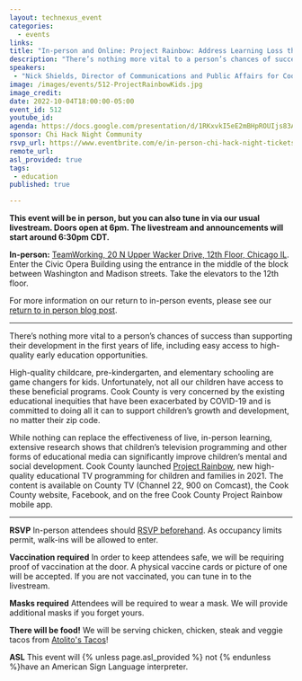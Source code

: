 ```yaml
---
layout: technexus_event
categories:
  - events
links: 
title: "In-person and Online: Project Rainbow: Address Learning Loss through a Digital Equity Lens"
description: "There’s nothing more vital to a person’s chances of success than supporting their development in the first years of life, including easy access to high-quality early education opportunities. While nothing can replace the effectiveness of live, in-person learning, extensive research shows that children’s television programming and other forms of educational media can significantly improve children’s mental and social development. Cook County launched Project Rainbow, new high-quality educational TV programming for children and families in 2021. The content is available on County TV (Channel 22, 900 on Comcast), the Cook County website, Facebook, and on the free Cook County Project Rainbow mobile app."
speakers:
 - "Nick Shields, Director of Communications and Public Affairs for Cook County & Cook County Board President Toni Preckwinkle, He, Him, His"
image: /images/events/512-ProjectRainbowKids.jpg
image_credit: 
date: 2022-10-04T18:00:00-05:00
event_id: 512
youtube_id: 
agenda: https://docs.google.com/presentation/d/1RKxvkI5eE2mBHpROUIjs83Aeh9-DnUATEUSDPDuCADc/edit#slide=id.g121c7120608_0_0
sponsor: Chi Hack Night Community
rsvp_url: https://www.eventbrite.com/e/in-person-chi-hack-night-tickets-207988107027
remote_url: 
asl_provided: true
tags: 
 - education
published: true

---
```


**This event will be in person, but you can also tune in via our usual livestream. Doors open at 6pm. The livestream and announcements will start around 6:30pm CDT.**

**In-person:** <a href='https://www.google.com/maps/place/TechNexus+Venture+Collaborative/@41.8835673,-87.6394085,17z/data=!3m1!4b1!4m5!3m4!1s0x880e2d5be57f04c5:0xa87e47e177660090!8m2!3d41.8835673!4d-87.6372198'>TeamWorking, 20 N Upper Wacker Drive, 12th Floor, Chicago IL</a>. Enter the Civic Opera Building using the entrance in the middle of the block between Washington and Madison streets. Take the elevators to the 12th floor.

For more information on our return to in-person events, please see our [return to in person blog post](/blog/2021/11/09/2021-return-to-in-person.html). 

---

There’s nothing more vital to a person’s chances of success than supporting their development in the first years of life, including easy access to high-quality early education opportunities.

High-quality childcare, pre-kindergarten, and elementary schooling are game changers for kids. Unfortunately, not all our children have access to these beneficial programs. Cook County is very concerned by the existing educational inequities that have been exacerbated by COVID-19 and is committed to doing all it can to support children’s growth and development, no matter their zip code.

While nothing can replace the effectiveness of live, in-person learning, extensive research shows that children’s television programming and other forms of educational media can significantly improve children’s mental and social development. Cook County launched [Project Rainbow](https://projectrainbow.cookcountyil.gov/), new high-quality educational TV programming for children and families in 2021. The content is available on County TV (Channel 22, 900 on Comcast), the Cook County website, Facebook, and on the free Cook County Project Rainbow mobile app.

---

**RSVP** In-person attendees should [RSVP beforehand]({{page.rsvp_url}}). As occupancy limits permit, walk-ins will be allowed to enter.

**Vaccination required** In order to keep attendees safe, we will be requiring proof of vaccination at the door. A physical vaccine cards or picture of one will be accepted. If you are not vaccinated, you can tune in to the livestream.

**Masks required** Attendees will be required to wear a mask. We will provide additional masks if you forget yours.

**There will be food!** We will be serving chicken, chicken, steak and veggie tacos from [Atolito's Tacos](https://atolito.com/restaurant/625/Atolito)!

**ASL** This event will {% unless page.asl_provided %} not {% endunless %}have an American Sign Language interpreter.
